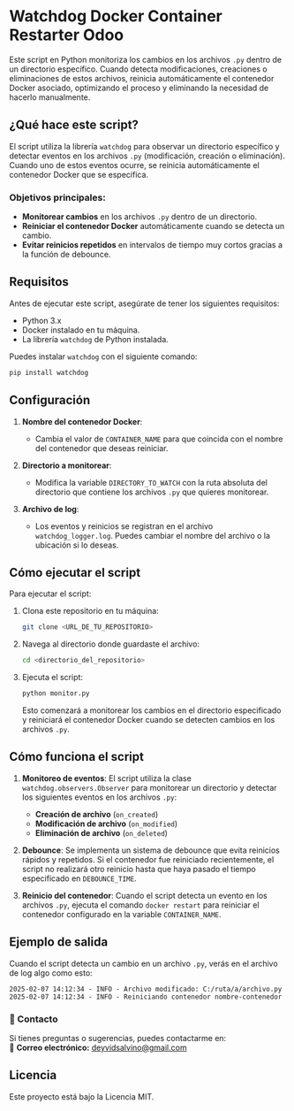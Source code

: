 # **Watchdog Docker Container Restarter Odoo**

Este script en Python monitoriza los cambios en los archivos `.py` dentro de un directorio específico. Cuando detecta modificaciones, creaciones o eliminaciones de estos archivos, reinicia automáticamente el contenedor Docker asociado, optimizando el proceso y eliminando la necesidad de hacerlo manualmente.

## **¿Qué hace este script?**

El script utiliza la librería `watchdog` para observar un directorio específico y detectar eventos en los archivos `.py` (modificación, creación o eliminación). Cuando uno de estos eventos ocurre, se reinicia automáticamente el contenedor Docker que se especifica.

### **Objetivos principales:**
- **Monitorear cambios** en los archivos `.py` dentro de un directorio.
- **Reiniciar el contenedor Docker** automáticamente cuando se detecta un cambio.
- **Evitar reinicios repetidos** en intervalos de tiempo muy cortos gracias a la función de debounce.

## **Requisitos**

Antes de ejecutar este script, asegúrate de tener los siguientes requisitos:

- Python 3.x
- Docker instalado en tu máquina.
- La librería `watchdog` de Python instalada.

Puedes instalar `watchdog` con el siguiente comando:

```bash
pip install watchdog
```

## **Configuración**

1. **Nombre del contenedor Docker**:
   - Cambia el valor de `CONTAINER_NAME` para que coincida con el nombre del contenedor que deseas reiniciar.

2. **Directorio a monitorear**:
   - Modifica la variable `DIRECTORY_TO_WATCH` con la ruta absoluta del directorio que contiene los archivos `.py` que quieres monitorear.

3. **Archivo de log**:
   - Los eventos y reinicios se registran en el archivo `watchdog_logger.log`. Puedes cambiar el nombre del archivo o la ubicación si lo deseas.

## **Cómo ejecutar el script**

Para ejecutar el script:

1. Clona este repositorio en tu máquina:

   ```bash
   git clone <URL_DE_TU_REPOSITORIO>
   ```

2. Navega al directorio donde guardaste el archivo:

   ```bash
   cd <directorio_del_repositorio>
   ```

3. Ejecuta el script:

   ```bash
   python monitor.py
   ```

   Esto comenzará a monitorear los cambios en el directorio especificado y reiniciará el contenedor Docker cuando se detecten cambios en los archivos `.py`.

## **Cómo funciona el script**

1. **Monitoreo de eventos**:
   El script utiliza la clase `watchdog.observers.Observer` para monitorear un directorio y detectar los siguientes eventos en los archivos `.py`:
   - **Creación de archivo** (`on_created`)
   - **Modificación de archivo** (`on_modified`)
   - **Eliminación de archivo** (`on_deleted`)

2. **Debounce**:
   Se implementa un sistema de debounce que evita reinicios rápidos y repetidos. Si el contenedor fue reiniciado recientemente, el script no realizará otro reinicio hasta que haya pasado el tiempo especificado en `DEBOUNCE_TIME`.

3. **Reinicio del contenedor**:
   Cuando el script detecta un evento en los archivos `.py`, ejecuta el comando `docker restart` para reiniciar el contenedor configurado en la variable `CONTAINER_NAME`.

## **Ejemplo de salida**

Cuando el script detecta un cambio en un archivo `.py`, verás en el archivo de log algo como esto:

```
2025-02-07 14:12:34 - INFO - Archivo modificado: C:/ruta/a/archivo.py
2025-02-07 14:12:34 - INFO - Reiniciando contenedor nombre-contenedor
```

### **📩 Contacto**  

Si tienes preguntas o sugerencias, puedes contactarme en:  
📧 **Correo electrónico:** [deyvidsalvino@gmail.com](mailto:deyvidsalvino@gmail.com)

## **Licencia**

Este proyecto está bajo la Licencia MIT.